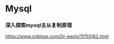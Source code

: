 <!--
 * @Descripttion: 
 * @version: 
 * @Author: WangShuaibing
 * @Date: 2020-12-02 21:08:55
 * @LastEditors: WangShuaibing
 * @LastEditTime: 2020-12-02 21:09:12
-->

# Mysql


### 深入探索mysql主从复制原理
https://www.cnblogs.com/Dr-wei/p/11755162.html